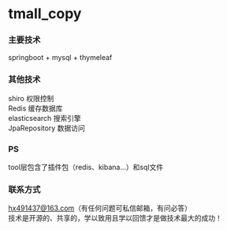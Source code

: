 # tmall_copy
### 主要技术
springboot + mysql + thymeleaf
### 其他技术
shiro 权限控制  
Redis 缓存数据库  
elasticsearch 搜索引擎  
JpaRepository 数据访问  
### PS
tool层包含了插件包（redis、kibana...）和sql文件
### 联系方式
hx491437@163.com（有任何问题可私信邮箱，有问必答）  
技术是开源的、共享的，学以致用且学以回馈才是做技术最大的成功！
